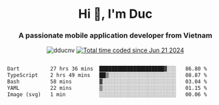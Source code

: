 <h1 align="center">
  Hi 👋, I'm  Duc</h1>
<h3 align="center">A passionate mobile application developer from Vietnam</h3>  
  
<p align="center"> <img src="https://komarev.com/ghpvc/?username=dducnv&label=Profile%20views&color=0e75b6&style=flat" alt="dducnv" /> 
<a href="https://wakatime.com/@4d2a2cd9-1bcb-4dd1-84a4-dce128a35137"><img src="https://wakatime.com/badge/user/4d2a2cd9-1bcb-4dd1-84a4-dce128a35137.svg" alt="Total time coded since Jun 21 2024" /></a>
</p>  

<div style="width: 100vw; overflow-x: auto; flex:center">
  <!--START_SECTION:waka-->

```txt
Dart          27 hrs 36 mins  █████████████████████▓░░░   86.80 %
TypeScript    2 hrs 49 mins   ██▒░░░░░░░░░░░░░░░░░░░░░░   08.87 %
Bash          58 mins         ▓░░░░░░░░░░░░░░░░░░░░░░░░   03.04 %
YAML          22 mins         ▒░░░░░░░░░░░░░░░░░░░░░░░░   01.15 %
Image (svg)   1 min           ░░░░░░░░░░░░░░░░░░░░░░░░░   00.06 %
```

<!--END_SECTION:waka-->
</div>




  

